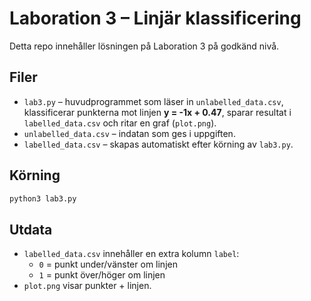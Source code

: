 # Laboration 3 – Linjär klassificering

Detta repo innehåller lösningen på Laboration 3 på godkänd nivå.

## Filer
- `lab3.py` – huvudprogrammet som läser in `unlabelled_data.csv`, klassificerar punkterna mot linjen **y = -1x + 0.47**,
  sparar resultat i `labelled_data.csv` och ritar en graf (`plot.png`).
- `unlabelled_data.csv` – indatan som ges i uppgiften.
- `labelled_data.csv` – skapas automatiskt efter körning av `lab3.py`.

## Körning
```bash
python3 lab3.py
```

## Utdata
- `labelled_data.csv` innehåller en extra kolumn `label`:
  - `0` = punkt under/vänster om linjen
  - `1` = punkt över/höger om linjen
- `plot.png` visar punkter + linjen.

